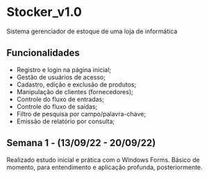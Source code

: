 # Stocker_v1.0
Sistema gerenciador de estoque de uma loja de informática

## Funcionalidades

- Registro e login na página inicial;
- Gestão de usuários de acesso;
- Cadastro, edição e exclusão de produtos;
- Manipulação de clientes (fornecedores);
- Controle do fluxo de entradas;
- Controle do fluxo de saídas;
- Filtro de pesquisa por campo/palavra-chave;
- Emissão de relatório por consulta;

## Semana 1 - (13/09/22 - 20/09/22)
Realizado estudo inicial e prática com o Windows Forms. Básico de momento, para entendimento e aplicação profunda, posteriormente.